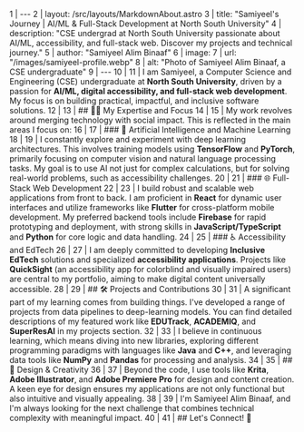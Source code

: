 1 | ---
 2 | layout: /src/layouts/MarkdownAbout.astro
 3 | title: "Samiyeel's Journey | AI/ML & Full-Stack Development at North South University"
 4 | description: "CSE undergrad at North South University passionate about AI/ML, accessibility, and full-stack web. Discover my projects and technical journey."
 5 | author: "Samiyeel Alim Binaaf"
 6 | image:
 7 |   url: "/images/samiyeel-profile.webp"
 8 |   alt: "Photo of Samiyeel Alim Binaaf, a CSE undergraduate"
 9 | ---
 10 | 
 11 | I am Samiyeel, a Computer Science and Engineering (CSE) undergraduate at **North South University**, driven by a passion for **AI/ML, digital accessibility, and full-stack web development**. My focus is on building practical, impactful, and inclusive software solutions.
 12 | 
 13 | ## 🧑‍💻 My Expertise and Focus
 14 | 
 15 | My work revolves around merging technology with social impact. This is reflected in the main areas I focus on:
 16 | 
 17 | ### 🤖 Artificial Intelligence and Machine Learning
 18 | 
 19 | I constantly explore and experiment with deep learning architectures. This involves training models using **TensorFlow** and **PyTorch**, primarily focusing on computer vision and natural language processing tasks. My goal is to use AI not just for complex calculations, but for solving real-world problems, such as accessibility challenges.
 20 | 
 21 | ### 🌐 Full-Stack Web Development
 22 | 
 23 | I build robust and scalable web applications from front to back. I am proficient in **React** for dynamic user interfaces and utilize frameworks like **Flutter** for cross-platform mobile development. My preferred backend tools include **Firebase** for rapid prototyping and deployment, with strong skills in **JavaScript/TypeScript** and **Python** for core logic and data handling.
 24 | 
 25 | ### ♿ Accessibility and EdTech
 26 | 
 27 | I am deeply committed to developing **Inclusive EdTech** solutions and specialized **accessibility applications**. Projects like **QuickSight** (an accessibility app for colorblind and visually impaired users) are central to my portfolio, aiming to make digital content universally accessible.
 28 | 
 29 | ## 🛠️ Projects and Contributions
 30 | 
 31 | A significant part of my learning comes from building things. I've developed a range of projects from data pipelines to deep-learning models. You can find detailed descriptions of my featured work like **EDUTrack**, **ACADEMIQ**, and **SuperResAI** in my projects section.
 32 | 
 33 | I believe in continuous learning, which means diving into new libraries, exploring different programming paradigms with languages like **Java** and **C++**, and leveraging data tools like **NumPy** and **Pandas** for processing and analysis.
 34 | 
 35 | ## 🎨 Design & Creativity
 36 | 
 37 | Beyond the code, I use tools like **Krita**, **Adobe Illustrator**, and **Adobe Premiere Pro** for design and content creation. A keen eye for design ensures my applications are not only functional but also intuitive and visually appealing.
 38 | 
 39 | I'm Samiyeel Alim Binaaf, and I'm always looking for the next challenge that combines technical complexity with meaningful impact.
 40 | 
 41 | ## Let's Connect! 🚀